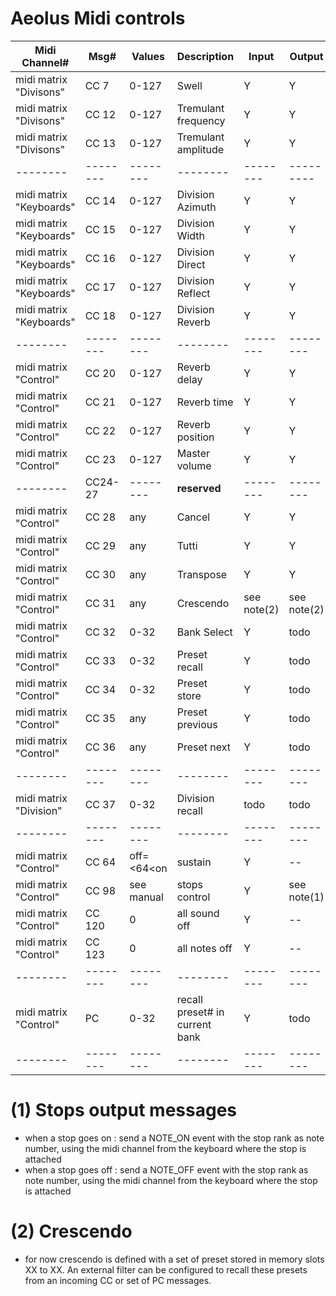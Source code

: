 # Aeolus Midi controls

| Midi Channel# | Msg# | Values | Description | Input | Output |
| -------- | -------- | -------- | -------- | -------- | -------- |
| midi matrix "Divisons" | CC 7    | 0-127 | Swell     | Y | Y |
| midi matrix "Divisons" | CC 12   | 0-127 | Tremulant frequency | Y | Y |
| midi matrix "Divisons" | CC 13   | 0-127 | Tremulant amplitude  | Y | Y |
| -------- | -------- | -------- | -------- | -------- |--------- |
| midi matrix "Keyboards" | CC 14   | 0-127 |  Division Azimuth   | Y | Y |
| midi matrix "Keyboards" | CC 15   | 0-127 |  Division Width     | Y | Y |
| midi matrix "Keyboards" | CC 16   | 0-127 |  Division Direct    | Y | Y |
| midi matrix "Keyboards" | CC 17   | 0-127 |  Division Reflect   | Y | Y |
| midi matrix "Keyboards" | CC 18   | 0-127 |  Division Reverb    | Y | Y |
| -------- | -------- | -------- | -------- | -------- | -------- |
| midi matrix "Control" | CC 20   | 0-127 | Reverb delay    | Y | Y |
| midi matrix "Control" | CC 21   | 0-127 | Reverb time     | Y | Y |
| midi matrix "Control" | CC 22   | 0-127 | Reverb position | Y | Y |
| midi matrix "Control" | CC 23   | 0-127 | Master volume   | Y | Y |
| -------- | CC24-27 | --------  | **reserved** | -------- | -------- |
| midi matrix "Control" | CC 28   | any | Cancel | Y | Y |
| midi matrix "Control" | CC 29   | any | Tutti  | Y | Y |
| midi matrix "Control" | CC 30   | any | Transpose | Y | Y |
| midi matrix "Control" | CC 31   | any | Crescendo | see note(2) | see note(2) |
| midi matrix "Control" | CC 32   | 0-32 | Bank Select     | Y | todo |
| midi matrix "Control" | CC 33   | 0-32 | Preset recall   | Y | todo |
| midi matrix "Control" | CC 34   | 0-32 | Preset store    | Y | todo |
| midi matrix "Control" | CC 35   | any | Preset previous  | Y | todo |
| midi matrix "Control" | CC 36   | any | Preset next      | Y | todo |
| -------- | -------- | -------- | -------- | -------- | -------- |
| midi matrix "Division"  | CC 37   | 0-32  | Division recall  | todo | todo |
| -------- | -------- | -------- | -------- | -------- | -------- |
| midi matrix "Control" | CC 64   | off=<64<on |  sustain    | Y | -- |
| midi matrix "Control" | CC 98   | see manual | stops control | Y | see note(1) |
| midi matrix "Control" | CC 120  | 0 |  all sound off    | Y | --|
| midi matrix "Control" | CC 123  | 0 |  all notes off    | Y | -- |
| -------- | -------- | -------- | -------- | -------- | -------- |
| midi matrix "Control" | PC      | 0-32 | recall preset# in current bank | Y | todo |
| -------- | -------- | -------- | -------- | -------- | -------- |

# (1) Stops output messages
* when a stop goes on  : send a NOTE_ON event with the stop rank as note number, using the midi channel from the keyboard where the stop is attached
* when a stop goes off : send a NOTE_OFF event with the stop rank as note number, using the midi channel from the keyboard where the stop is attached

# (2) Crescendo
* for now crescendo is defined with a set of preset stored in memory slots XX to XX. An external filter can be configured to recall these presets from an incoming CC or set of PC messages.
